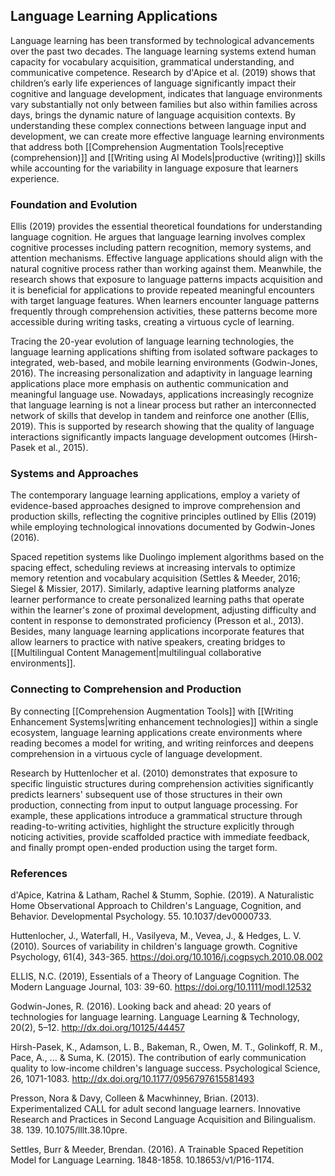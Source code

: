 ## Language Learning Applications

Language learning has been transformed by technological advancements over the past two decades. The language learning systems extend human capacity for vocabulary acquisition, grammatical understanding, and communicative competence. Research by d'Apice et al. (2019) shows that children’s early life experiences of language significantly impact their cognitive and language development, indicates that language environments vary substantially not only between families but also within families across days, brings the dynamic nature of language acquisition contexts. By understanding these complex connections between language input and development, we can create more effective language learning environments that address both [[Comprehension Augmentation Tools|receptive (comprehension)]] and [[Writing using AI Models|productive (writing)]] skills while accounting for the variability in language exposure that learners experience.

### Foundation and Evolution

Ellis (2019)  provides the essential theoretical foundations for understanding language cognition. 
He argues that language learning involves complex cognitive processes including pattern recognition, memory systems, and attention mechanisms. Effective language applications should align with the natural cognitive process rather than working against them. Meanwhile, the research shows that exposure to language patterns impacts acquisition and it is beneficial for applications to provide repeated meaningful encounters with target language features. When learners encounter language patterns frequently through comprehension activities, these patterns become more accessible during writing tasks, creating a virtuous cycle of learning.

Tracing the 20-year evolution of language learning technologies, the language learning applications shifting from isolated software packages to integrated, web-based, and mobile learning environments (Godwin-Jones, 2016). The increasing personalization and adaptivity in language learning applications place more emphasis on authentic communication and meaningful language use. Nowadays, applications increasingly recognize that language learning is not a linear process but rather an interconnected network of skills that develop in tandem and reinforce one another (Ellis, 2019). This is supported by research showing that the quality of language interactions significantly impacts language development outcomes (Hirsh-Pasek et al., 2015).

### Systems and Approaches

The contemporary language learning applications, employ a variety of evidence-based approaches designed to improve comprehension and production skills, reflecting the cognitive principles outlined by Ellis (2019) while employing technological innovations documented by Godwin-Jones (2016). 

Spaced repetition systems like Duolingo implement algorithms based on the spacing effect, scheduling reviews at increasing intervals to optimize memory retention and vocabulary acquisition (Settles & Meeder, 2016; Siegel & Missier, 2017).  Similarly, adaptive learning platforms analyze learner performance to create personalized learning paths that operate within the learner's zone of proximal development, adjusting difficulty and content in response to demonstrated proficiency (Presson et al., 2013).  Besides, many language learning applications incorporate features that allow learners to practice with native speakers, creating bridges to [[Multilingual Content Management|multilingual collaborative environments]].

### Connecting to Comprehension and Production

By connecting [[Comprehension Augmentation Tools]] with [[Writing Enhancement Systems|writing enhancement technologies]] within a single ecosystem, language learning applications create environments where reading becomes a model for writing, and writing reinforces and deepens comprehension in a virtuous cycle of language development.

Research by Huttenlocher et al. (2010) demonstrates that exposure to specific linguistic structures during comprehension activities significantly predicts learners' subsequent use of those structures in their own production, connecting from input to output language processing. For example, these applications introduce a grammatical structure through reading-to-writing activities, highlight the structure explicitly through noticing activities, provide scaffolded practice with immediate feedback, and finally prompt open-ended production using the target form.


### References

d'Apice, Katrina & Latham, Rachel & Stumm, Sophie. (2019). A Naturalistic Home Observational Approach to Children's Language, Cognition, and Behavior. Developmental Psychology. 55. 10.1037/dev0000733. 

Huttenlocher, J., Waterfall, H., Vasilyeva, M., Vevea, J., & Hedges, L. V. (2010). Sources of variability in children's language growth. Cognitive Psychology, 61(4), 343-365. https://doi.org/10.1016/j.cogpsych.2010.08.002

ELLIS, N.C. (2019), Essentials of a Theory of Language Cognition. The Modern Language Journal, 103: 39-60. https://doi.org/10.1111/modl.12532

Godwin-Jones, R. (2016). Looking back and ahead: 20 years of technologies for language learning. Language Learning & Technology, 20(2), 5–12. http://dx.doi.org/10125/44457

Hirsh-Pasek, K., Adamson, L. B., Bakeman, R., Owen, M. T., Golinkoff, R. M., Pace, A., ... & Suma, K. (2015). The contribution of early communication quality to low-income children's language success. Psychological Science, 26, 1071-1083. http://dx.doi.org/10.1177/0956797615581493

Presson, Nora & Davy, Colleen & Macwhinney, Brian. (2013). Experimentalized CALL for adult second language learners. Innovative Research and Practices in Second Language Acquisition and Bilingualism. 38. 139. 10.1075/lllt.38.10pre. 

Settles, Burr & Meeder, Brendan. (2016). A Trainable Spaced Repetition Model for Language Learning. 1848-1858. 10.18653/v1/P16-1174. 
